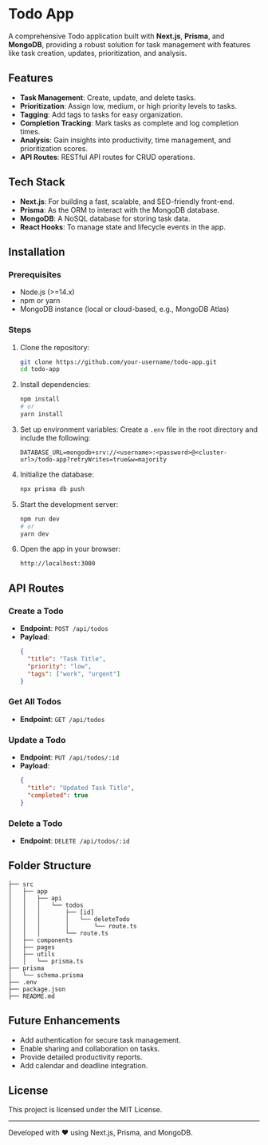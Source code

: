 # Todo App

A comprehensive Todo application built with **Next.js**, **Prisma**, and **MongoDB**, providing a robust solution for task management with features like task creation, updates, prioritization, and analysis.

## Features

- **Task Management**: Create, update, and delete tasks.
- **Prioritization**: Assign low, medium, or high priority levels to tasks.
- **Tagging**: Add tags to tasks for easy organization.
- **Completion Tracking**: Mark tasks as complete and log completion times.
- **Analysis**: Gain insights into productivity, time management, and prioritization scores.
- **API Routes**: RESTful API routes for CRUD operations.

## Tech Stack

- **Next.js**: For building a fast, scalable, and SEO-friendly front-end.
- **Prisma**: As the ORM to interact with the MongoDB database.
- **MongoDB**: A NoSQL database for storing task data.
- **React Hooks**: To manage state and lifecycle events in the app.

## Installation

### Prerequisites
- Node.js (>=14.x)
- npm or yarn
- MongoDB instance (local or cloud-based, e.g., MongoDB Atlas)

### Steps

1. Clone the repository:
   ```bash
   git clone https://github.com/your-username/todo-app.git
   cd todo-app
   ```

2. Install dependencies:
   ```bash
   npm install
   # or
   yarn install
   ```

3. Set up environment variables:
   Create a `.env` file in the root directory and include the following:
   ```env
   DATABASE_URL=mongodb+srv://<username>:<password>@<cluster-url>/todo-app?retryWrites=true&w=majority
   ```

4. Initialize the database:
   ```bash
   npx prisma db push
   ```

5. Start the development server:
   ```bash
   npm run dev
   # or
   yarn dev
   ```

6. Open the app in your browser:
   ```
   http://localhost:3000
   ```

## API Routes

### Create a Todo
- **Endpoint**: `POST /api/todos`
- **Payload**:
  ```json
  {
    "title": "Task Title",
    "priority": "low",
    "tags": ["work", "urgent"]
  }
  ```

### Get All Todos
- **Endpoint**: `GET /api/todos`

### Update a Todo
- **Endpoint**: `PUT /api/todos/:id`
- **Payload**:
  ```json
  {
    "title": "Updated Task Title",
    "completed": true
  }
  ```

### Delete a Todo
- **Endpoint**: `DELETE /api/todos/:id`

## Folder Structure

```
├── src
│   ├── app
│   │   ├── api
│   │   │   └── todos
│   │   │       ├── [id]
│   │   │       │   └── deleteTodo
│   │   │       │       └── route.ts
│   │   │       └── route.ts
│   ├── components
│   ├── pages
│   ├── utils
│   │   └── prisma.ts
├── prisma
│   └── schema.prisma
├── .env
├── package.json
├── README.md
```

## Future Enhancements

- Add authentication for secure task management.
- Enable sharing and collaboration on tasks.
- Provide detailed productivity reports.
- Add calendar and deadline integration.

## License

This project is licensed under the MIT License.

---

Developed with ❤️ using Next.js, Prisma, and MongoDB.

